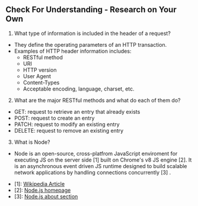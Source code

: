 ## Check For Understanding - Research on Your Own

1. What type of information is included in the header of a request?
- They define the operating parameters of an HTTP transaction. 
- Examples of HTTP header information includes: 
  * RESTful method
  * URI
  * HTTP version
  * User Agent
  * Content-Types
  * Acceptable encoding, language, charset, etc.
2. What are the major RESTful methods and what do each of them do?
  * GET: request to retrieve an entry that already exists
  * POST: request to create an entry
  * PATCH: request to modify an existing entry
  * DELETE: request to remove an existing entry
3. What is Node?
  * Node is an open-source, cross-platfrom JavaScript enviroment for executing JS on the server side [1] built on Chrome's v8 JS engine [2]. It is an asynchronous event driven JS runtime designed to build scalable network applications by handling connections concurrently [3] .
- [1]: [Wikipedia Article](https://goo.gl/agmzmF)
- [2]: [Node.js homepage](https://nodejs.org/en/)
- [3]: [Node.js about section](https://nodejs.org/en/about/)
